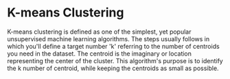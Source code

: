 # K-means Clustering
K-means clustering is defined as one of the simplest, yet popular unsupervised machine learning algorithms. The steps usually follows in which you'll define a target number 'k' referring to the number of centroids you need in the dataset. The centroid is the imaginary or location representing the center of the cluster. This algorithm's purpose is to identify the k number of centroid, while keeping the centroids as small as possible.
